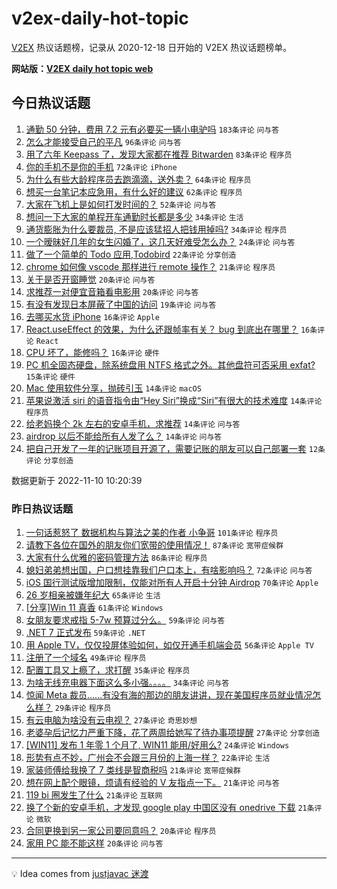 # v2ex-daily-hot-topic

[V2EX](https://www.v2ex.com/) 热议话题榜，记录从 2020-12-18 日开始的 V2EX 热议话题榜单。

**网站版：[V2EX daily hot topic web](https://boojack.github.io/v2ex-daily-hot-topic-web/)**

## 今日热议话题

<!-- TODAY BEGIN -->

1. [通勤 50 分钟，费用 7.2 元有必要买一辆小电驴吗](https://www.v2ex.com/t/894028) `183条评论` `问与答`
1. [怎么才能接受自己的平凡](https://www.v2ex.com/t/894016) `96条评论` `问与答`
1. [用了六年 Keepass 了，发现大家都在推荐 Bitwarden](https://www.v2ex.com/t/894022) `83条评论` `程序员`
1. [你的手机不是你的手机](https://www.v2ex.com/t/894105) `72条评论` `iPhone`
1. [为什么有些大龄程序员去跑滴滴，送外卖？](https://www.v2ex.com/t/894161) `64条评论` `程序员`
1. [想买一台笔记本应急用，有什么好的建议](https://www.v2ex.com/t/894036) `62条评论` `程序员`
1. [大家在飞机上是如何打发时间的？](https://www.v2ex.com/t/894050) `52条评论` `问与答`
1. [想问一下大家的单程开车通勤时长都是多少](https://www.v2ex.com/t/894152) `34条评论` `生活`
1. [通货膨胀为什么要裁员, 不是应该猛招人把钱用掉吗?](https://www.v2ex.com/t/894092) `34条评论` `程序员`
1. [一个暧昧好几年的女生闪婚了，这几天好难受怎么办？](https://www.v2ex.com/t/894201) `24条评论` `问与答`
1. [做了一个简单的 Todo 应用,Todobird](https://www.v2ex.com/t/894096) `22条评论` `分享创造`
1. [chrome 如何像 vscode 那样进行 remote 操作？](https://www.v2ex.com/t/894193) `21条评论` `程序员`
1. [关于是否开窗睡觉](https://www.v2ex.com/t/894061) `20条评论` `问与答`
1. [求推荐一对便宜音箱看电影用](https://www.v2ex.com/t/894054) `20条评论` `问与答`
1. [有没有发现日本屏蔽了中国的访问](https://www.v2ex.com/t/894100) `19条评论` `问与答`
1. [去哪买水货 iPhone](https://www.v2ex.com/t/894112) `16条评论` `Apple`
1. [React.useEffect 的效果，为什么还跟帧率有关？ bug 到底出在哪里？](https://www.v2ex.com/t/894109) `16条评论` `React`
1. [CPU 坏了，能修吗？](https://www.v2ex.com/t/894068) `16条评论` `硬件`
1. [PC 机全固态硬盘，除系统盘用 NTFS 格式之外。其他盘符可否采用 exfat?](https://www.v2ex.com/t/894064) `15条评论` `硬件`
1. [Mac 使用软件分享，抛砖引玉](https://www.v2ex.com/t/894110) `14条评论` `macOS`
1. [苹果说激活 siri 的语音指令由“Hey Siri”换成“Siri”有很大的技术难度](https://www.v2ex.com/t/894081) `14条评论` `程序员`
1. [给老妈换个 2k 左右的安卓手机，求推荐](https://www.v2ex.com/t/894055) `14条评论` `问与答`
1. [airdrop 以后不能给所有人发了么？](https://www.v2ex.com/t/894044) `14条评论` `问与答`
1. [把自己开发了一年的记账项目开源了，需要记账的朋友可以自己部署一套](https://www.v2ex.com/t/894154) `12条评论` `分享创造`

数据更新于 2022-11-10 10:20:39

<!-- TODAY END -->

### 昨日热议话题

<!-- YESTERDAY BEGIN -->

1. [一句话惹怒了 数据机构与算法之美的作者 小争哥](https://www.v2ex.com/t/893803) `101条评论` `程序员`
1. [请教下各位在国外的朋友你们宽带的使用情况！](https://www.v2ex.com/t/893786) `87条评论` `宽带症候群`
1. [大家有什么优雅的密码管理方法](https://www.v2ex.com/t/893857) `86条评论` `程序员`
1. [媳妇弟弟想出国，户口想挂靠我们户口本上，有啥影响吗？](https://www.v2ex.com/t/893805) `72条评论` `问与答`
1. [iOS 国行测试版增加限制，仅能对所有人开启十分钟 Airdrop](https://www.v2ex.com/t/893929) `70条评论` `Apple`
1. [26 岁相亲被嫌年纪大](https://www.v2ex.com/t/893863) `65条评论` `生活`
1. [[分享]Win 11 真香](https://www.v2ex.com/t/893847) `61条评论` `Windows`
1. [女朋友要求戒指 5-7w 预算过分么。](https://www.v2ex.com/t/893975) `59条评论` `问与答`
1. [.NET 7 正式发布](https://www.v2ex.com/t/893739) `59条评论` `.NET`
1. [用 Apple TV，仅仅投屏体验如何，如仅开通手机端会员](https://www.v2ex.com/t/893774) `56条评论` `Apple TV`
1. [注册了一个域名](https://www.v2ex.com/t/893835) `49条评论` `程序员`
1. [配置工具又上瘾了，求打醒](https://www.v2ex.com/t/893891) `35条评论` `程序员`
1. [为啥无线充电器下面这么多小强。。。。](https://www.v2ex.com/t/893752) `34条评论` `问与答`
1. [惊闻 Meta 裁员……有没有海的那边的朋友讲讲，现在美国程序员就业情况怎么样？](https://www.v2ex.com/t/893942) `29条评论` `程序员`
1. [有云电脑为啥没有云电视？](https://www.v2ex.com/t/893910) `27条评论` `奇思妙想`
1. [老婆孕后记忆力严重下降，花了两周给她写了待办事项提醒](https://www.v2ex.com/t/893873) `27条评论` `分享创造`
1. [[WIN11] 发布 1 年零 1 个月了, WIN11 能用/好用么?](https://www.v2ex.com/t/893869) `24条评论` `Windows`
1. [形势有点不妙，广州会不会跟三月份的上海一样？](https://www.v2ex.com/t/893896) `22条评论` `生活`
1. [家装师傅给我换了 7 类线是智商税吗](https://www.v2ex.com/t/893852) `21条评论` `宽带症候群`
1. [想在网上配个眼镜，烦请有经验的 V 友指点一下。](https://www.v2ex.com/t/893828) `21条评论` `问与答`
1. [119 bi 圈发生了什么](https://www.v2ex.com/t/893753) `21条评论` `互联网`
1. [换了个新的安卓手机，才发现 google play 中国区没有 onedrive 下载](https://www.v2ex.com/t/893738) `21条评论` `微软`
1. [合同更换到另一家公司要同意吗？](https://www.v2ex.com/t/893879) `20条评论` `程序员`
1. [家用 PC 能不能这样](https://www.v2ex.com/t/893807) `20条评论` `问与答`

<!-- YESTERDAY END -->

---

💡 Idea comes from [justjavac 迷渡](https://github.com/justjavac/)
